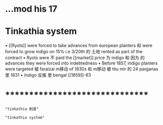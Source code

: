 # ...mod his 17
# Tinkathia system
• [[Ryots]] were forced to take advances from european planters 和 were forced to grow indigo on 15% i.e 3/20th 的  土地  rented as part of the contract
• Ryots were 不 paid the [[market]] price 为 indigo 和 因为 的 advances they were forced into indebtedness 
• Before 1857, indigo planters were targeted 被 faraizai m移动 of 1830s 和 m移动 被 titu mir 的 24 parganas 里 1831
• Indigo 反叛 里 bengal [[1859]]-63
# ******************************
```query
"tinkathia 制度"
```

```query
"tinkathia system"
```